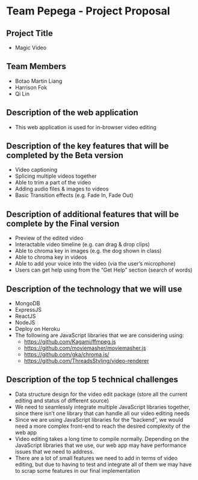 # Team Pepega - Project Proposal
## Project Title  
* Magic Video
## Team Members  
* Botao Martin Liang  
* Harrison Fok  
* Qi Lin  
## Description of the web application  
* This web application is used for in-browser video editing
## Description of the key features that will be completed by the Beta version
* Video captioning
* Splicing multiple videos together
* Able to trim a part of the video 
* Adding audio files & images to videos
* Basic Transition effects (e.g. Fade In, Fade Out)
## Description of additional features that will be complete by the Final version
* Preview of the edited video
* Interactable video timeline (e.g. can drag & drop clips)
* Able to chroma key in images (e.g. the dog shown in class)
* Able to chroma key in videos
* Able to add your voice into the video (via the user’s microphone)
* Users can get help using from the “Get Help” section (search of words)
## Description of the technology that we will use
* MongoDB
* ExpressJS
* ReactJS
* NodeJS
* Deploy on Heroku
* The following are JavaScript libraries that we are considering using:
  * https://github.com/Kagami/ffmpeg.js
  * https://github.com/moviemasher/moviemasher.js
  * https://github.com/gka/chroma.js/
  * https://github.com/ThreadsStyling/video-renderer
## Description of the top 5 technical challenges
* Data structure design for the video edit package (store all the current editing and status of different source)  
* We need to seamlessly integrate multiple JavaScript libraries together, since there isn’t one library that can handle all our video editing needs  
* Since we are using JavaScript libraries for the “backend”, we would need a more complex front-end to reach the desired complexity of the web app  
* Video editing takes a long time to compile normally. Depending on the JavaScript libraries that we use, our web app may have performance issues that we need to address.  
* There are a lot of small features we need to add in terms of video editing, but due to having to test and integrate all of them we may have to scrap some features in our final implementation  


